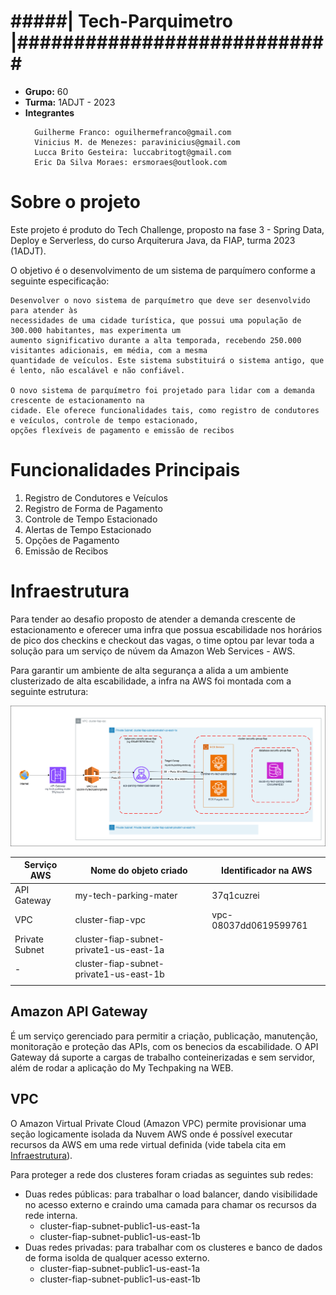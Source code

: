 # #####| Tech-Parquimetro |############################

* **Grupo:** 60
* **Turma:** 1ADJT - 2023
* **Integrantes**
  ```
    Guilherme Franco: oguilhermefranco@gmail.com
    Vinicius M. de Menezes: paravinicius@gmail.com
    Lucca Brito Gesteira: luccabritogt@gmail.com
    Eric Da Silva Moraes: ersmoraes@outlook.com
  ```

# Sobre o projeto

Este projeto é produto do Tech Challenge, proposto na fase 3 - Spring Data, Deploy e Serverless, do curso
Arquiterura Java, da FIAP, turma 2023 (1ADJT).

O objetivo é o desenvolvimento de um sistema de parquímero conforme a seguinte especificação:
```
Desenvolver o novo sistema de parquímetro que deve ser desenvolvido para atender às 
necessidades de uma cidade turística, que possui uma população de 300.000 habitantes, mas experimenta um 
aumento significativo durante a alta temporada, recebendo 250.000 visitantes adicionais, em média, com a mesma 
quantidade de veículos. Este sistema substituirá o sistema antigo, que é lento, não escalável e não confiável.

O novo sistema de parquímetro foi projetado para lidar com a demanda crescente de estacionamento na 
cidade. Ele oferece funcionalidades tais, como registro de condutores e veículos, controle de tempo estacionado, 
opções flexíveis de pagamento e emissão de recibos
```


# Funcionalidades Principais

1. Registro de Condutores e Veículos
2. Registro de Forma de Pagamento
3. Controle de Tempo Estacionado
4. Alertas de Tempo Estacionado
5. Opções de Pagamento
6. Emissão de Recibos

# Infraestrutura

Para tender ao desafio proposto de atender a demanda crescente de estacionamento e oferecer uma infra que possua
escabilidade nos horários de pico dos checkins e checkout das vagas, o time optou par levar toda a solução para um
serviço de núvem da Amazon Web Services - AWS.

Para garantir um ambiente de alta segurança a alida a um ambiente clusterizado de alta escabilidade, a infra na AWS foi
montada com a seguinte estrutura:

![Infra_AWS_my-tech-parking-meter.png](src%2Fmain%2Fresources%2Fdocumentation%2FInfra_AWS_my-tech-parking-meter.png "Digrama da Infra na AWS")

| Serviço AWS    | Nome do objeto criado                   | Identificador na AWS   |
|----------------|-----------------------------------------|------------------------|
| API Gateway    | my-tech-parking-mater                   | 37q1cuzrei             |
| VPC            | cluster-fiap-vpc                        | vpc-08037dd0619599761  |
| Private Subnet | cluster-fiap-subnet-private1-us-east-1a |                        |
| -              | cluster-fiap-subnet-private1-us-east-1b |                        |
|                |                                         |                        |

## Amazon API Gateway
É um serviço gerenciado para permitir a criação, publicação, manutenção, monitoração e proteção das APIs, com os
benecios da escabilidade. O API Gateway dá suporte a cargas de trabalho conteinerizadas e sem servidor, além de
rodar a aplicação do My Techpaking na WEB.

## VPC
O Amazon Virtual Private Cloud (Amazon VPC) permite provisionar uma seção logicamente isolada da Nuvem AWS onde é
possível executar recursos da AWS em uma rede virtual definida (vide tabela cita em [Infraestrutura](#infraestrutura)).

Para proteger a rede dos clusteres foram criadas as seguintes sub redes:
* Duas redes públicas: para trabalhar o load balancer, dando visibilidade no acesso externo e craindo uma camada para
chamar os recursos da rede interna.
  * cluster-fiap-subnet-public1-us-east-1a
  * cluster-fiap-subnet-public1-us-east-1b
* Duas redes privadas: para trabalhar com os clusteres e banco de dados de forma isolda de qualquer acesso externo.
  * cluster-fiap-subnet-public1-us-east-1a
  * cluster-fiap-subnet-public1-us-east-1b



